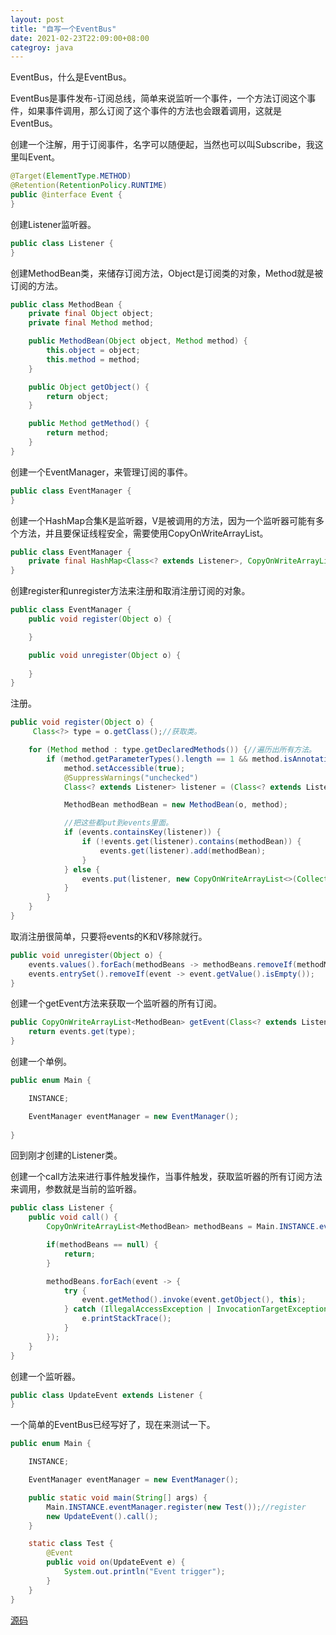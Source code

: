 ```yaml
---
layout: post
title: "自写一个EventBus"
date: 2021-02-23T22:09:00+08:00
categroy: java
---
```


EventBus，什么是EventBus。

EventBus是事件发布-订阅总线，简单来说监听一个事件，一个方法订阅这个事件，如果事件调用，那么订阅了这个事件的方法也会跟着调用，这就是EventBus。

创建一个注解，用于订阅事件，名字可以随便起，当然也可以叫Subscribe，我这里叫Event。

```java
@Target(ElementType.METHOD)
@Retention(RetentionPolicy.RUNTIME)
public @interface Event {
}
```

创建Listener监听器。

```java
public class Listener {
}
```

创建MethodBean类，来储存订阅方法，Object是订阅类的对象，Method就是被订阅的方法。

```java
public class MethodBean {
    private final Object object;
    private final Method method;

    public MethodBean(Object object, Method method) {
        this.object = object;
        this.method = method;
    }

    public Object getObject() {
        return object;
    }

    public Method getMethod() {
        return method;
    }
}
```

创建一个EventManager，来管理订阅的事件。

```java
public class EventManager {
}
```

创建一个HashMap合集K是监听器，V是被调用的方法，因为一个监听器可能有多个方法，并且要保证线程安全，需要使用CopyOnWriteArrayList。

```java
public class EventManager {
    private final HashMap<Class<? extends Listener>, CopyOnWriteArrayList<MethodBean>> events = new HashMap<>();
}
```

创建register和unregister方法来注册和取消注册订阅的对象。

```java
public class EventManager {
    public void register(Object o) {

    }

    public void unregister(Object o) {
        
    }
}
```

注册。

```java
public void register(Object o) {
     Class<?> type = o.getClass();//获取类。

    for (Method method : type.getDeclaredMethods()) {//遍历出所有方法。
        if (method.getParameterTypes().length == 1 && method.isAnnotationPresent(Event.class)) {//保证方法只有一个参数，并且有Event这个注解。
            method.setAccessible(true);
            @SuppressWarnings("unchecked")
            Class<? extends Listener> listener = (Class<? extends Listener>) method.getParameterTypes()[0];

            MethodBean methodBean = new MethodBean(o, method);

            //把这些都put到events里面。
            if (events.containsKey(listener)) {
                if (!events.get(listener).contains(methodBean)) {
                    events.get(listener).add(methodBean);
                }
            } else {
                events.put(listener, new CopyOnWriteArrayList<>(Collections.singletonList(methodBean)));
            }
        }
    }
}
```

取消注册很简单，只要将events的K和V移除就行。

```java
public void unregister(Object o) {
    events.values().forEach(methodBeans -> methodBeans.removeIf(methodMethodBean -> methodMethodBean.getObject().equals(o)));
    events.entrySet().removeIf(event -> event.getValue().isEmpty());
}
```

创建一个getEvent方法来获取一个监听器的所有订阅。

```java
public CopyOnWriteArrayList<MethodBean> getEvent(Class<? extends Listener> type) {
    return events.get(type);
}
```

创建一个单例。

```java
public enum Main {

    INSTANCE;

    EventManager eventManager = new EventManager();
    
}
```

回到刚才创建的Listener类。

创建一个call方法来进行事件触发操作，当事件触发，获取监听器的所有订阅方法来调用，参数就是当前的监听器。

```java
public class Listener {
    public void call() {
        CopyOnWriteArrayList<MethodBean> methodBeans = Main.INSTANCE.eventManager.getEvent(this.getClass());

        if(methodBeans == null) {
            return;
        }

        methodBeans.forEach(event -> {
            try {
                event.getMethod().invoke(event.getObject(), this);
            } catch (IllegalAccessException | InvocationTargetException e) {
                e.printStackTrace();
            }
        });
    }
}
```

创建一个监听器。

```java
public class UpdateEvent extends Listener {
}
```

一个简单的EventBus已经写好了，现在来测试一下。

```java
public enum Main {

    INSTANCE;

    EventManager eventManager = new EventManager();

    public static void main(String[] args) {
        Main.INSTANCE.eventManager.register(new Test());//register
        new UpdateEvent().call();
    }

    static class Test {
        @Event
        public void on(UpdateEvent e) {
            System.out.println("Event trigger");
        }
    }
}
```

[源码](https://github.com/Enaium-Learn/EventBus)
